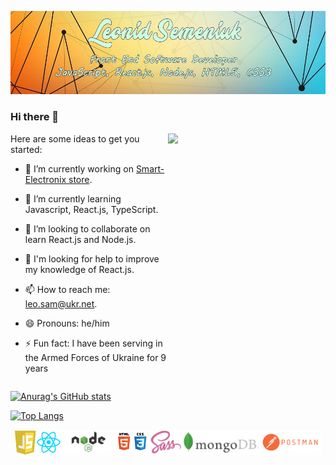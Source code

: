 ![Header](https://github.com/LeoSame/LeoSame/blob/main/img/Header_GitHub_index.jpg?raw=true)

### Hi there 👋

<div style="display: flex">
  <div style="width: 50%">
  Here are some ideas to get you started:

- 🔭 I’m currently working on <a href="https://github.com/LeoSame/fe-20_final_project">Smart-Electronix store</a>.
- 🌱 I’m currently learning Javascript, React.js, TypeScript.
- 👯 I’m looking to collaborate on learn React.js and Node.js.
- 🤔 I'm looking for help to improve my knowledge of React.js.
- 📫 How to reach me: leo.sam@ukr.net.
- 😄 Pronouns: he/him
- ⚡ Fun fact: I have been serving in the Armed Forces of Ukraine for 9 years
  </div>
  <div style="width: 50%">
  <a href="https://github-readme-stats.vercel.app/api/top-langs/?username=LeoSame"><img src="https://github-readme-stats.vercel.app/api?username=LeoSame"></a>

  </div>

</div>

[![Anurag's GitHub stats](https://github-readme-stats.vercel.app/api?username=LeoSame)](https://github.com/anuraghazra/github-readme-stats)

[![Top Langs](https://github-readme-stats.vercel.app/api/top-langs/?username=LeoSame)](https://github.com/anuraghazra/github-readme-stats)

<div style="display: flex; align-items: center; justify-content: center">
  <img height="40 "src="https://github.com/LeoSame/LeoSame/blob/main/img/logo/js_logo.jpg?raw=true">
  <img height="40 "src="https://github.com/LeoSame/LeoSame/blob/main/img/logo/react_logo.png?raw=true">
  <img height="40 "src="https://github.com/LeoSame/LeoSame/blob/main/img/logo/node_logo.png?raw=true">
  <img height="40 "src="https://github.com/LeoSame/LeoSame/blob/main/img/logo/html_css_logo.png?raw=true">
  <img height="40 "src="https://github.com/LeoSame/LeoSame/blob/main/img/logo/sass_logo.jpg?raw=true">
  <img height="40 "src="https://github.com/LeoSame/LeoSame/blob/main/img/logo/mongodb_logo.png?raw=true">
  <img height="40 "src="https://github.com/LeoSame/LeoSame/blob/main/img/logo/postman_logo.png?raw=true">
</div>
